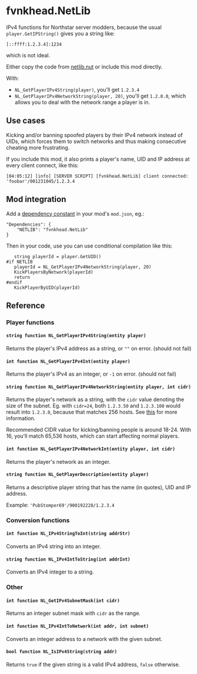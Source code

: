 fvnkhead.NetLib
================================================================================

IPv4 functions for Northstar server modders, because the usual `player.GetIPString()`
gives you a string like:

    [::ffff:1.2.3.4]:1234

which is not ideal.

Either copy the code from [netlib.nut](mod/scripts/vscripts/netlib.nut)
or include this mod directly.

With:

  * `NL_GetPlayerIPv4String(player)`, you'll get `1.2.3.4`
  * `NL_GetPlayerIPv4NetworkString(player, 20)`, you'll get `1.2.0.0`,
which allows you to deal with the network range a player is in.

Use cases
--------------------------------------------------------------------------------

Kicking and/or banning spoofed players by their IPv4 network instead of UIDs,
which forces them to switch networks and thus making consecutive cheating more
frustrating.

If you include this mod, it also prints a player's name, UID and IP address
at every client connect, like this:

```
[04:05:12] [info] [SERVER SCRIPT] [fvnkhead.NetLib] client connected: 'foobar'/001231045/1.2.3.4
```

Mod integration
--------------------------------------------------------------------------------

Add a [dependency constant](https://r2northstar.readthedocs.io/en/latest/reference/northstar/dependencyconstants.html)
in your mod's `mod.json`, eg.:

```
"Dependencies": {
    "NETLIB": "fvnkhead.NetLib"
}
```

Then in your code, use you can use conditional compilation like this:

```
   string playerId = player.GetUID()
#if NETLIB
   playerId = NL_GetPlayerIPv4NetworkString(player, 20)
   KickPlayersByNetwork(playerId)
   return
#endif
   KickPlayerByUID(playerId)
```

Reference
--------------------------------------------------------------------------------

### Player functions

#### `string function NL_GetPlayerIPv4String(entity player)`

Returns the player's IPv4 address as a string, or `""` on error. (should not fail)

#### `int function NL_GetPlayerIPv4Int(entity player)`

Returns the player's IPv4 as an integer, or `-1` on error. (should not fail)

#### `string function NL_GetPlayerIPv4NetworkString(entity player, int cidr)`

Returns the player's network as a string, with the `cidr` value denoting the size of the
subnet. Eg. with `cidr=24`, both `1.2.3.50` and `1.2.3.100` would result into
`1.2.3.0`, because that matches 256 hosts. See [this](https://www.connecteddots.online/resources/blog/subnet-masks-table) for more information.

Recommended CIDR value for kicking/banning people is around 18-24. With 16, you'll match 65,536 hosts, which can start affecting normal players.

#### `int function NL_GetPlayerIPv4NetworkInt(entity player, int cidr)`

Returns the player's network as an integer.

#### `string function NL_GetPlayerDescription(entity player)`

Returns a descriptive player string that has the name (in quotes), UID and IP address.

Example: `'PubStomper69'/900192228/1.2.3.4`

### Conversion functions

#### `int function NL_IPv4StringToInt(string addrStr)`

Converts an IPv4 string into an integer.

#### `string function NL_IPv4IntToString(int addrInt)`

Converts an IPv4 integer to a string.

### Other

#### `int function NL_GetIPv4SubnetMask(int cidr)`

Returns an integer subnet mask with `cidr` as the range.

#### `int function NL_IPv4IntToNetwork(int addr, int subnet)`

Converts an integer address to a network with the given subnet.

#### `bool function NL_IsIPv4String(string addr)`

Returns `true` if the given string is a valid IPv4 address, `false` otherwise.
